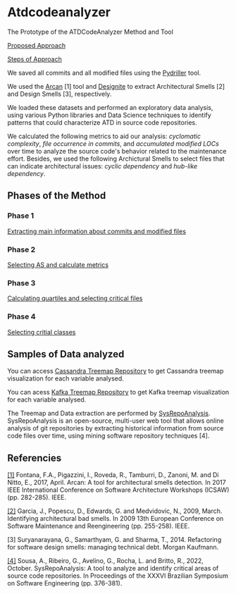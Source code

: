 # Atdcodeanalyzer
The Prototype of the ATDCodeAnalyzer Method and Tool

[Proposed Approach](https://github.com/Technical-Debt-Large-Scale/atdcodeanalyzer/blob/main/docs/diagrams/SummaryofSysRepoAnalysis.png)

[Steps of Approach](https://github.com/Technical-Debt-Large-Scale/atdcodeanalyzer/blob/main/docs/diagrams/AnalysisCassandraRepositoryFlow.png)

We saved all commits and all modified files using the [Pydriller](https://github.com/ishepard/pydriller) tool.

We used the [Arcan](https://essere.disco.unimib.it/wiki/arcan/#:~:text=Arcan%20is%20a%20Java%20software,are%20less%20stable%20than%20itself.) [1] tool and [Designite](https://www.designite-tools.com/) to extract Architectural Smells [2] and Design Smells [3], respectively. 

We loaded these datasets and performed an exploratory data analysis, using various Python libraries and Data Science techniques to identify patterns that could characterize ATD in source code repositories.

We calculated the following metrics to aid our analysis: *cyclomatic complexity*, *file occurrence in commits*, and *accumulated modified LOCs* over time to analyze the source code's behavior related to the maintenance effort. Besides, we used the following Archictural Smells to select files that can indicate architectural issues: *cyclic dependency* and *hub-like dependency*.

## Phases of the Method

### Phase 1

[Extracting main information about commits and modified files](https://github.com/Technical-Debt-Large-Scale/atdcodeanalyzer/blob/main/docs/diagrams/p1.png)

### Phase 2

[Selecting AS and calculate metrics](https://github.com/Technical-Debt-Large-Scale/atdcodeanalyzer/blob/main/docs/diagrams/p2.png)

### Phase 3

[Calculating quartiles and selecting critical files](https://github.com/Technical-Debt-Large-Scale/atdcodeanalyzer/blob/main/docs/diagrams/p3.png)

### Phase 4

[Selecting critial classes](https://github.com/Technical-Debt-Large-Scale/atdcodeanalyzer/blob/main/docs/diagrams/p4.png)

## Samples of Data analyzed

You can access [Cassandra Treemap Repository](https://giselesousar.github.io/cassandra-treemap/) to get Cassandra treemap visualization for each variable analysed.

You can acess [Kafka Treemap Repository](https://armandossrecife.github.io/kafka-treemap/) to get Kafka treemap visualization for each variable analysed.

The Treemap and Data extraction are performed by [SysRepoAnalysis](https://github.com/Technical-Debt-Large-Scale/sysrepoanalysis). SysRepoAnalysis is an open-source, multi-user web tool that allows online analysis of git repositories by extracting historical information from source code files over time, using mining software repository techniques [4].

## Referencies

[[1]](https://dl.acm.org/doi/abs/10.1145/2851613.2851963) Fontana, F.A., Pigazzini, I., Roveda, R., Tamburri, D., Zanoni, M. and Di Nitto, E., 2017, April. Arcan: A tool for architectural smells detection. In 2017 IEEE International Conference on Software Architecture Workshops (ICSAW) (pp. 282-285). IEEE.

[[2]](https://ieeexplore.ieee.org/abstract/document/4812762) Garcia, J., Popescu, D., Edwards, G. and Medvidovic, N., 2009, March. Identifying architectural bad smells. In 2009 13th European Conference on Software Maintenance and Reengineering (pp. 255-258). IEEE.

[3] Suryanarayana, G., Samarthyam, G. and Sharma, T., 2014. Refactoring for software design smells: managing technical debt. Morgan Kaufmann. 

[[4]](https://dl.acm.org/doi/abs/10.1145/3555228.3555281) Sousa, A., Ribeiro, G., Avelino, G., Rocha, L. and Britto, R., 2022, October. SysRepoAnalysis: A tool to analyze and identify critical areas of source code repositories. In Proceedings of the XXXVI Brazilian Symposium on Software Engineering (pp. 376-381).
